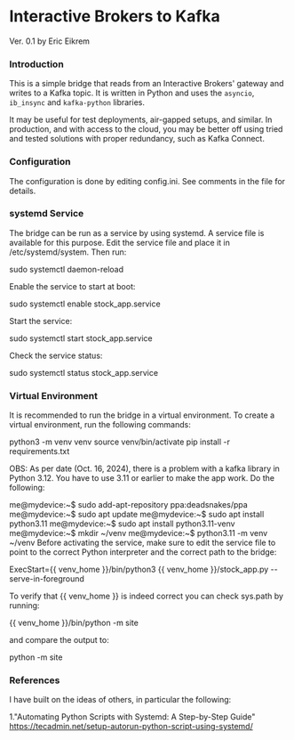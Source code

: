 # Interactive Brokers to Kafka 

Ver. 0.1
by Eric Eikrem

### Introduction

This is a simple bridge that reads from an Interactive Brokers' gateway and writes to a Kafka topic. 
It is written in Python and uses the `asyncio`, `ib_insync` and `kafka-python` libraries.

It may be useful for test deployments, air-gapped setups, and similar. In production, and with 
access to the cloud, you may be better off using tried and tested solutions with proper redundancy, 
such as Kafka Connect.

### Configuration

The configuration is done by editing config.ini. See comments in the file for details.

### systemd Service

The bridge can be run as a service by using systemd. A service file is available for this purpose.
Edit the service file and place it in /etc/systemd/system. Then run:

sudo systemctl daemon-reload

Enable the service to start at boot:

sudo systemctl enable stock_app.service

Start the service:

sudo systemctl start stock_app.service

Check the service status:

sudo systemctl status stock_app.service

### Virtual Environment

It is recommended to run the bridge in a virtual environment. To create a virtual environment,
run the following commands:

python3 -m venv venv
source venv/bin/activate
pip install -r requirements.txt

OBS: As per date (Oct. 16, 2024), there is a problem with a kafka library in Python 3.12. You
have to use 3.11 or earlier to make the app work. Do the following:

me@mydevice:~$ sudo add-apt-repository ppa:deadsnakes/ppa
me@mydevice:~$ sudo apt update
me@mydevice:~$ sudo apt install python3.11
me@mydevice:~$ sudo apt install python3.11-venv
me@mydevice:~$ mkdir ~/venv
me@mydevice:~$ python3.11 -m venv ~/venv
Before activating the service, make sure to edit the service file to point to the correct Python
interpreter and the correct path to the bridge:

ExecStart={{ venv_home }}/bin/python3 {{ venv_home }}/stock_app.py --serve-in-foreground

To verify that {{ venv_home }} is indeed correct you can check sys.path by running:

{{ venv_home }}/bin/python -m site

and compare the output to:

python -m site


### References

I have built on the ideas of others, in particular the following:

1."Automating Python Scripts with Systemd: A Step-by-Step Guide"
https://tecadmin.net/setup-autorun-python-script-using-systemd/
